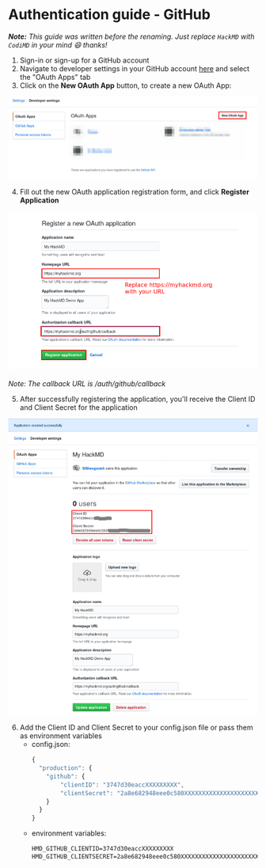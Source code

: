 Authentication guide - GitHub
===

***Note:** This guide was written before the renaming. Just replace `HackMD` with `CodiMD` in your mind :smile: thanks!*

1. Sign-in or sign-up for a GitHub account
2. Navigate to developer settings in your GitHub account [here](https://github.com/settings/developers) and select the "OAuth Apps" tab
3. Click on the **New OAuth App** button, to create a new OAuth App:

![create-oauth-app](../../images/auth/create-oauth-app.png)

4. Fill out the new OAuth application registration form, and click **Register Application**

![register-oauth-application-form](../../images/auth/register-oauth-application-form.png)

*Note: The callback URL is <your-hackmd-url>/auth/github/callback*

5. After successfully registering the application, you'll receive the Client ID and Client Secret for the application

![application-page](../../images/auth/application-page.png)

6. Add the Client ID and Client Secret to your config.json file or pass them as environment variables
    * config.json:
      ````javascript
      {
        "production": {
          "github": {
              "clientID": "3747d30eaccXXXXXXXXX",
              "clientSecret": "2a8e682948eee0c580XXXXXXXXXXXXXXXXXXXXXX"
          }
        }
      }
      ````
    * environment variables:
      ````
      HMD_GITHUB_CLIENTID=3747d30eaccXXXXXXXXX
      HMD_GITHUB_CLIENTSECRET=2a8e682948eee0c580XXXXXXXXXXXXXXXXXXXXXX
      ````
